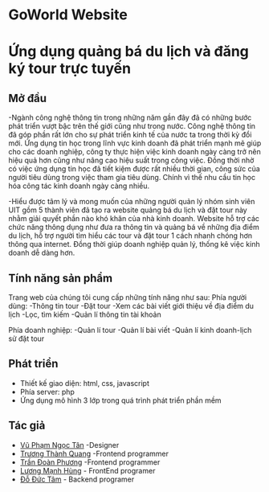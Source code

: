 # GoWorld Website
# Ứng dụng quảng bá du lịch và đăng ký tour trực tuyến

## Mở đầu
-Ngành công nghệ thông tin trong những năm gần đây đã có những bước phát triển vượt bậc trên thế giới cũng như trong nước. Công nghệ thông tin đã góp phần rất lớn cho sự phát triển kinh tế của nước ta trong thời kỳ đổi mới. Ứng dụng tin học trong lĩnh vực kinh doanh đã phát triển mạnh mẽ giúp cho các doanh nghiệp, công ty thực hiện việc kinh doanh ngày càng trở nên hiệu quả hơn cũng như nâng cao hiệu suất trong công việc. Đồng thời nhờ có việc ứng dụng tin học đã tiết kiệm được rất nhiều thời gian, công sức của người tiêu dùng trong việc tham gia tiêu dùng. Chính vì thế nhu cầu tin học hóa công tác kinh doanh ngày càng nhiều. 

-Hiểu được tâm lý và mong muốn của những người quản lý nhóm sinh viên UIT gồm 5 thành viên đã tạo ra website quảng bá du lịch và đặt tour này nhằm giải quyết phần nào khó khăn của nhà kinh doanh. Website hỗ trợ các chức năng thông dụng như đưa ra thông tin và quảng bá về những địa điểm du lịch, hỗ trợ người tìm hiểu các tour và đặt tour 1 cách nhanh chóng hơn thông qua internet. Đồng thời giúp doanh nghiệp quản lý, thống kê việc kinh doanh dễ dàng hơn.

## Tính năng sản phẩm
Trang web của chúng tôi cung cấp những tính năng như sau:
Phía người dùng: 
-Thông tin tour
-Đặt tour
-Xem các bài viết giới thiệu về địa điểm du lịch
-Lọc, tìm kiếm
-Quản lí thông tin tài khoản

Phía doanh nghiệp: 
-Quản lí tour
-Quản lí bài viết
-Quản lí kinh doanh-lịch sử đặt tour

## Phát triển
- Thiết kế giao diện: html, css, javascript
- Phía server: php
- Ứng dụng mô hình 3 lớp trong quá trình phát triển phần mềm

## Tác giả
- [Vũ Phạm Ngọc Tân](https://www.facebook.com/TempestnoNT) -Designer
- [Trương Thành Quang](https://www.facebook.com/profile.php?id=100011445352756) -Frontend programmer
- [Trần Đoàn Phương](https://www.facebook.com/Luftmensch2001) -Frontend programmer
- [Lương Mạnh Hùng](https://www.facebook.com/NIH813) - FrontEnd programer
- [Đỗ Đức Tâm](https://www.facebook.com/qsasasasasa) - Backend programer

